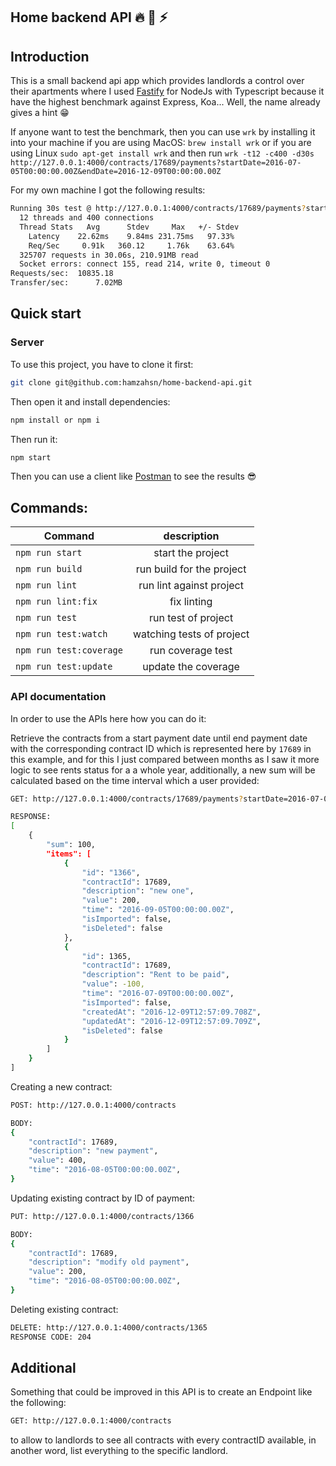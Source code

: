 ## Home backend API :fire: :rocket: :zap:

## Introduction

This is a small backend api app which provides landlords a control over their apartments where I used [Fastify](https://www.fastify.io/) for NodeJs with Typescript because it have the highest benchmark against Express, Koa... Well, the name already gives a hint :grin:

If anyone want to test the benchmark, then you can use `wrk` by installing it into your machine if you are using MacOS: `brew install wrk` or if you are using Linux `sudo apt-get install wrk` and then run `wrk -t12 -c400 -d30s http://127.0.0.1:4000/contracts/17689/payments?startDate=2016-07-05T00:00:00.00Z&endDate=2016-12-09T00:00:00.00Z`

For my own machine I got the following results:

```bash
Running 30s test @ http://127.0.0.1:4000/contracts/17689/payments?startDate=2016-07-05T00:00:00.00Z&endDate=2016-12-09T00:00:00.00Z
  12 threads and 400 connections
  Thread Stats   Avg      Stdev     Max   +/- Stdev
    Latency    22.62ms    9.84ms 231.75ms   97.33%
    Req/Sec     0.91k   360.12     1.76k    63.64%
  325707 requests in 30.06s, 210.91MB read
  Socket errors: connect 155, read 214, write 0, timeout 0
Requests/sec:  10835.18
Transfer/sec:      7.02MB
```

## Quick start

### Server

To use this project, you have to clone it first:

```bash
git clone git@github.com:hamzahsn/home-backend-api.git
```

Then open it and install dependencies:

```bash
npm install or npm i
```

Then run it:

```bash
npm start
```

Then you can use a client like [Postman](https://www.postman.com/) to see the results :sunglasses:

## Commands:

| Command                 |        description        |
| ----------------------- | :-----------------------: |
| `npm run start`         |     start the project     |
| `npm run build `        | run build for the project |
| `npm run lint`          | run lint against project  |
| `npm run lint:fix`      |        fix linting        |
| `npm run test`          |    run test of project    |
| `npm run test:watch`    | watching tests of project |
| `npm run test:coverage` |     run coverage test     |
| `npm run test:update`   |    update the coverage    |

### API documentation

In order to use the APIs here how you can do it:

Retrieve the contracts from a start payment date until end payment date with the corresponding contract ID which is represented here by `17689` in this example, and for this I just compared between months as I saw it more logic to see rents status for a a whole year, additionally, a new sum will be calculated based on the time interval which a user provided:

```bash
GET: http://127.0.0.1:4000/contracts/17689/payments?startDate=2016-07-05T00:00:00.00Z&endDate=2016-12-09T00:00:00.00Z

RESPONSE:
[
    {
        "sum": 100,
        "items": [
            {
                "id": "1366",
                "contractId": 17689,
                "description": "new one",
                "value": 200,
                "time": "2016-09-05T00:00:00.00Z",
                "isImported": false,
                "isDeleted": false
            },
            {
                "id": 1365,
                "contractId": 17689,
                "description": "Rent to be paid",
                "value": -100,
                "time": "2016-07-09T00:00:00.00Z",
                "isImported": false,
                "createdAt": "2016-12-09T12:57:09.708Z",
                "updatedAt": "2016-12-09T12:57:09.709Z",
                "isDeleted": false
            }
        ]
    }
]
```

Creating a new contract:

```bash
POST: http://127.0.0.1:4000/contracts

BODY:
{
    "contractId": 17689,
    "description": "new payment",
    "value": 400,
    "time": "2016-08-05T00:00:00.00Z",
}
```

Updating existing contract by ID of payment:

```bash
PUT: http://127.0.0.1:4000/contracts/1366

BODY:
{
    "contractId": 17689,
    "description": "modify old payment",
    "value": 200,
    "time": "2016-08-05T00:00:00.00Z",
}
```

Deleting existing contract:

```bash
DELETE: http://127.0.0.1:4000/contracts/1365
RESPONSE CODE: 204
```

## Additional

Something that could be improved in this API is to create an Endpoint like the following:

```bash
GET: http://127.0.0.1:4000/contracts
```

to allow to landlords to see all contracts with every contractID available, in another word, list everything to the specific landlord.
